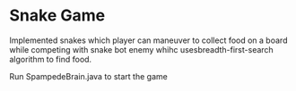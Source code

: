 # Snake Game
  Implemented snakes which player can maneuver to collect food on a board while competing with snake bot enemy whihc usesbreadth-first-search algorithm to find food.
  
  Run SpampedeBrain.java to start the game
